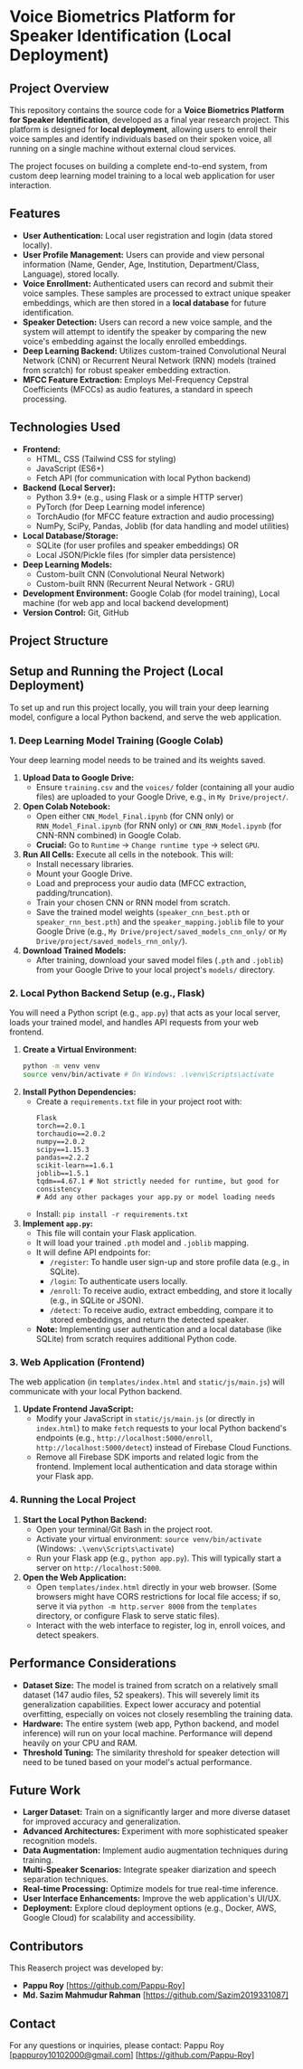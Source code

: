 # Voice Biometrics Platform for Speaker Identification (Local Deployment)

## Project Overview

This repository contains the source code for a **Voice Biometrics Platform for Speaker Identification**, developed as a final year research project. This platform is designed for **local deployment**, allowing users to enroll their voice samples and identify individuals based on their spoken voice, all running on a single machine without external cloud services.

The project focuses on building a complete end-to-end system, from custom deep learning model training to a local web application for user interaction.

## Features

* **User Authentication:** Local user registration and login (data stored locally).
* **User Profile Management:** Users can provide and view personal information (Name, Gender, Age, Institution, Department/Class, Language), stored locally.
* **Voice Enrollment:** Authenticated users can record and submit their voice samples. These samples are processed to extract unique speaker embeddings, which are then stored in a **local database** for future identification.
* **Speaker Detection:** Users can record a new voice sample, and the system will attempt to identify the speaker by comparing the new voice's embedding against the locally enrolled embeddings.
* **Deep Learning Backend:** Utilizes custom-trained Convolutional Neural Network (CNN) or Recurrent Neural Network (RNN) models (trained from scratch) for robust speaker embedding extraction.
* **MFCC Feature Extraction:** Employs Mel-Frequency Cepstral Coefficients (MFCCs) as audio features, a standard in speech processing.

## Technologies Used

* **Frontend:**
    * HTML, CSS (Tailwind CSS for styling)
    * JavaScript (ES6+)
    * Fetch API (for communication with local Python backend)
* **Backend (Local Server):**
    * Python 3.9+ (e.g., using Flask or a simple HTTP server)
    * PyTorch (for Deep Learning model inference)
    * TorchAudio (for MFCC feature extraction and audio processing)
    * NumPy, SciPy, Pandas, Joblib (for data handling and model utilities)
* **Local Database/Storage:**
    * SQLite (for user profiles and speaker embeddings) OR
    * Local JSON/Pickle files (for simpler data persistence)
* **Deep Learning Models:**
    * Custom-built CNN (Convolutional Neural Network)
    * Custom-built RNN (Recurrent Neural Network - GRU)
* **Development Environment:** Google Colab (for model training), Local machine (for web app and local backend development)
* **Version Control:** Git, GitHub

## Project Structure

## Setup and Running the Project (Local Deployment)

To set up and run this project locally, you will train your deep learning model, configure a local Python backend, and serve the web application.

### 1. Deep Learning Model Training (Google Colab)

Your deep learning model needs to be trained and its weights saved.

1.  **Upload Data to Google Drive:**
    * Ensure `training.csv` and the `voices/` folder (containing all your audio files) are uploaded to your Google Drive, e.g., in `My Drive/project/`.
2.  **Open Colab Notebook:**
    * Open either `CNN_Model_Final.ipynb` (for CNN only) or `RNN_Model_Final.ipynb` (for RNN only) or `CNN_RNN_Model.ipynb` (for CNN-RNN combined) in Google Colab.
    * **Crucial:** Go to `Runtime` -> `Change runtime type` -> select `GPU`.
3.  **Run All Cells:** Execute all cells in the notebook. This will:
    * Install necessary libraries.
    * Mount your Google Drive.
    * Load and preprocess your audio data (MFCC extraction, padding/truncation).
    * Train your chosen CNN or RNN model from scratch.
    * Save the trained model weights (`speaker_cnn_best.pth` or `speaker_rnn_best.pth`) and the `speaker_mapping.joblib` file to your Google Drive (e.g., `My Drive/project/saved_models_cnn_only/` or `My Drive/project/saved_models_rnn_only/`).
4.  **Download Trained Models:**
    * After training, download your saved model files (`.pth` and `.joblib`) from your Google Drive to your local project's `models/` directory.

### 2. Local Python Backend Setup (e.g., Flask)

You will need a Python script (e.g., `app.py`) that acts as your local server, loads your trained model, and handles API requests from your web frontend.

1.  **Create a Virtual Environment:**
    ```bash
    python -m venv venv
    source venv/bin/activate # On Windows: .\venv\Scripts\activate
    ```
2.  **Install Python Dependencies:**
    * Create a `requirements.txt` file in your project root with:
        ```
        Flask
        torch==2.0.1
        torchaudio==2.0.2
        numpy==2.0.2
        scipy==1.15.3
        pandas==2.2.2
        scikit-learn==1.6.1
        joblib==1.5.1
        tqdm==4.67.1 # Not strictly needed for runtime, but good for consistency
        # Add any other packages your app.py or model loading needs
        ```
    * Install: `pip install -r requirements.txt`
3.  **Implement `app.py`:**
    * This file will contain your Flask application.
    * It will load your trained `.pth` model and `.joblib` mapping.
    * It will define API endpoints for:
        * `/register`: To handle user sign-up and store profile data (e.g., in SQLite).
        * `/login`: To authenticate users locally.
        * `/enroll`: To receive audio, extract embedding, and store it locally (e.g., in SQLite or JSON).
        * `/detect`: To receive audio, extract embedding, compare it to stored embeddings, and return the detected speaker.
    * **Note:** Implementing user authentication and a local database (like SQLite) from scratch requires additional Python code.

### 3. Web Application (Frontend)

The web application (in `templates/index.html` and `static/js/main.js`) will communicate with your local Python backend.

1.  **Update Frontend JavaScript:**
    * Modify your JavaScript in `static/js/main.js` (or directly in `index.html`) to make `fetch` requests to your local Python backend's endpoints (e.g., `http://localhost:5000/enroll`, `http://localhost:5000/detect`) instead of Firebase Cloud Functions.
    * Remove all Firebase SDK imports and related logic from the frontend. Implement local authentication and data storage within your Flask app.

### 4. Running the Local Project

1.  **Start the Local Python Backend:**
    * Open your terminal/Git Bash in the project root.
    * Activate your virtual environment: `source venv/bin/activate` (Windows: `.\venv\Scripts\activate`)
    * Run your Flask app (e.g., `python app.py`). This will typically start a server on `http://localhost:5000`.
2.  **Open the Web Application:**
    * Open `templates/index.html` directly in your web browser. (Some browsers might have CORS restrictions for local file access; if so, serve it via `python -m http.server 8000` from the `templates` directory, or configure Flask to serve static files).
    * Interact with the web interface to register, log in, enroll voices, and detect speakers.

## Performance Considerations

* **Dataset Size:** The model is trained from scratch on a relatively small dataset (147 audio files, 52 speakers). This will severely limit its generalization capabilities. Expect lower accuracy and potential overfitting, especially on voices not closely resembling the training data.
* **Hardware:** The entire system (web app, Python backend, and model inference) will run on your local machine. Performance will depend heavily on your CPU and RAM.
* **Threshold Tuning:** The similarity threshold for speaker detection will need to be tuned based on your model's actual performance.

## Future Work

* **Larger Dataset:** Train on a significantly larger and more diverse dataset for improved accuracy and generalization.
* **Advanced Architectures:** Experiment with more sophisticated speaker recognition models.
* **Data Augmentation:** Implement audio augmentation techniques during training.
* **Multi-Speaker Scenarios:** Integrate speaker diarization and speech separation techniques.
* **Real-time Processing:** Optimize models for true real-time inference.
* **User Interface Enhancements:** Improve the web application's UI/UX.
* **Deployment:** Explore cloud deployment options (e.g., Docker, AWS, Google Cloud) for scalability and accessibility.

## Contributors

This Reaserch project was developed by:

* **Pappu Roy** [https://github.com/Pappu-Roy]
* **Md. Sazim Mahmudur Rahman** [https://github.com/Sazim2019331087]

## Contact

For any questions or inquiries, please contact:
Pappu Roy
[pappuroy10102000@gmail.com]
[https://github.com/Pappu-Roy]
